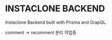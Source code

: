 # INSTACLONE BACKEND

Instaclone Backend bulit with Prisma and GrapQL.


comment -> recomment 분리 작업중